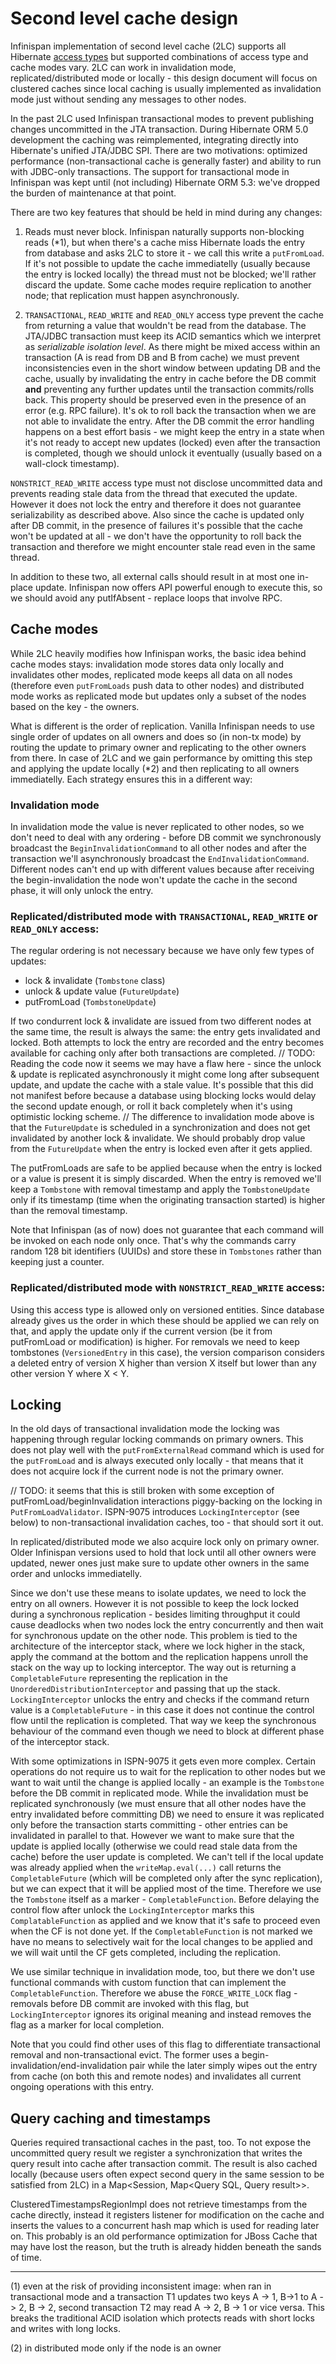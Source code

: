 # Second level cache design

Infinispan implementation of second level cache (2LC) supports all Hibernate [access types](https://github.com/hibernate/hibernate-orm/blob/master/hibernate-core/src/main/java/org/hibernate/cache/spi/access/AccessType.java) but supported combinations of access type and cache modes vary. 2LC can work in invalidation mode, replicated/distributed mode or locally - this design document will focus on clustered caches since local caching is usually implemented as invalidation mode just without sending any messages to other nodes.

In the past 2LC used Infinispan transactional modes to prevent publishing changes uncommitted in the JTA transaction. During Hibernate ORM 5.0 development the caching was reimplemented, integrating directly into Hibernate's unified JTA/JDBC SPI. There are two motivations: optimized performance (non-transactional cache is generally faster) and ability to run with JDBC-only transactions. The support for transactional mode in Infinispan was kept until (not including) Hibernate ORM 5.3: we've dropped the burden of maintenance at that point.

There are two key features that should be held in mind during any changes:

1) Reads must never block. Infinispan naturally supports non-blocking reads (*1), but when there's a cache miss Hibernate loads the entry from database and asks 2LC to store it - we call this write a `putFromLoad`. If it's not possible to update the cache immediatelly (usually because the entry is locked locally) the thread must not be blocked; we'll rather discard the update. Some cache modes require replication to another node; that replication must happen asynchronously.

2) `TRANSACTIONAL`, `READ_WRITE` and `READ_ONLY` access type prevent the cache from returning a value that wouldn't be read from the database. The JTA/JDBC transaction must keep its ACID semantics which we interpret as *serializable isolation level*. As there might be mixed access within an transaction (A is read from DB and B from cache) we must prevent inconsistencies even in the short window between updating DB and the cache, usually by invalidating the entry in cache before the DB commit **and** preventing any further updates until the transaction commits/rolls back.
This property should be preserved even in the presence of an error (e.g. RPC failure). It's ok to roll back the transaction when we are not able to invalidate the entry. After the DB commit the error handling happens on a best effort basis - we might keep the entry in a state when it's not ready to accept new updates (locked) even after the transaction is completed, though we should unlock it eventually (usually based on a wall-clock timestamp).

`NONSTRICT_READ_WRITE` access type must not disclose uncommitted data and prevents reading stale data from the thread that executed the update. However it does not lock the entry and therefore it does not guarantee serializability as described above. Also since the cache is updated only after DB commit, in the presence of failures it's possible that the cache won't be updated at all - we don't have the opportunity to roll back the transaction and therefore we might encounter stale read even in the same thread.

In addition to these two, all external calls should result in at most one in-place update. Infinispan now offers API powerful enough to execute this, so we should avoid any putIfAbsent - replace loops that involve RPC.

## Cache modes

While 2LC heavily modifies how Infinispan works, the basic idea behind cache modes stays: invalidation mode stores data only locally and invalidates other modes, replicated mode keeps all data on all nodes (therefore even `putFromLoads` push data to other nodes) and distributed mode works as replicated mode but updates only a subset of the nodes based on the key - the owners.

What is different is the order of replication. Vanilla Infinispan needs to use single order of updates on all owners and does so (in non-tx mode) by routing the update to primary owner and replicating to the other owners from there. In case of 2LC and we gain performance by omitting this step and applying the update locally (*2) and then replicating to all owners immediatelly. Each strategy ensures this in a different way:

### Invalidation mode

In invalidation mode the value is never replicated to other nodes, so we don't need to deal with any ordering - before DB commit we synchronously broadcast the `BeginInvalidationCommand` to all other nodes and after the transaction we'll asynchronously broadcast the `EndInvalidationCommand`. Different nodes can't end up with different values because after receiving the begin-invalidation the node won't update the cache in the second phase, it will only unlock the entry.

### Replicated/distributed mode with `TRANSACTIONAL`, `READ_WRITE` or `READ_ONLY` access:

The regular ordering is not necessary because we have only few types of updates:

* lock & invalidate (`Tombstone` class)
* unlock & update value (`FutureUpdate`)
* putFromLoad (`TombstoneUpdate`)

If two condurrent lock & invalidate are issued from two different nodes at the same time, the result is always the same: the entry gets invalidated and locked. Both attempts to lock the entry are recorded and the entry becomes available for caching only after both transactions are completed.
// TODO: Reading the code now it seems we may have a flaw here - since the unlock & update is replicated asynchronously it might come long after subsequent update, and update the cache with a stale value. It's possible that this did not manifest before because a database using blocking locks would delay the second update enough, or roll it back completely when it's using optimistic locking scheme.
// The difference to invalidation mode above is that the `FutureUpdate` is scheduled in a synchronization and does not get invalidated by another lock & invalidate. We should probably drop value from the `FutureUpdate` when the entry is locked even after it gets applied.

The putFromLoads are safe to be applied because when the entry is locked or a value is present it is simply discarded. When the entry is removed we'll keep a `Tombstone` with removal timestamp and apply the `TombstoneUpdate` only if its timestamp (time when the originating transaction started) is higher than the removal timestamp.

Note that Infinispan (as of now) does not guarantee that each command will be invoked on each node only once. That's why the commands carry random 128 bit identifiers (UUIDs) and store these in `Tombstones` rather than keeping just a counter.

### Replicated/distributed mode with `NONSTRICT_READ_WRITE` access:

Using this access type is allowed only on versioned entities. Since database already gives us the order in which these should be applied we can rely on that, and apply the update only if the current version (be it from putFromLoad or modification) is higher. For removals we need to keep tombstones (`VersionedEntry` in this case), the version comparison considers a deleted entry of version X higher than version X itself but lower than any other version Y where X < Y.

## Locking

In the old days of transactional invalidation mode the locking was happening through regular locking commands on primary owners. This does not play well with the `putFromExternalRead` command which is used for the `putFromLoad` and is always executed only locally - that means that it does not acquire lock if the current node is not the primary owner.

// TODO: it seems that this is still broken with some exception of putFromLoad/beginInvalidation interactions piggy-backing on the locking in `PutFromLoadValidator`. ISPN-9075 introduces `LockingInterceptor` (see below) to non-transactional invalidation caches, too - that should sort it out.

In replicated/distributed mode we also acquire lock only on primary owner. Older Infinispan versions used to hold that lock until all other owners were updated, newer ones just make sure to update other owners in the same order and unlocks immediatelly.

Since we don't use these means to isolate updates, we need to lock the entry on all owners. However it is not possible to keep the lock locked during a synchronous replication - besides limiting throughput it could cause deadlocks when two nodes lock the entry concurrently and then wait for synchronous update on the other node.
This problem is tied to the architecture of the interceptor stack, where we lock higher in the stack, apply the command at the bottom and the replication happens unroll the stack on the way up to locking interceptor. The way out is returning a `CompletableFuture` representing the replication in the `UnorderedDistributionInterceptor` and passing that up the stack. `LockingInterceptor` unlocks the entry and checks if the command return value is a `CompletableFuture` - in this case it does not continue the control flow until the replication is completed. That way we keep the synchronous behaviour of the command even though we need to block at different phase of the interceptor stack.

With some optimizations in ISPN-9075 it gets even more complex. Certain operations do not require us to wait for the replication to other nodes but we want to wait until the change is applied locally - an example is the `Tombstone` before the DB commit in replicated mode. While the invalidation must be replicated synchronously (we must ensure that all other nodes have the entry invalidated before committing DB) we need to ensure it was replicated only before the transaction starts committing - other entries can be invalidated in parallel to that.
However we want to make sure that the update is applied locally (otherwise we could read stale data from the cache) before the user update is completed. We can't tell if the local update was already applied when the `writeMap.eval(...)` call returns the `CompletableFuture` (which will be completed only after the sync replication), but we can expect that it will be applied most of the time. Therefore we use the `Tombstone` itself as a marker - `CompletableFunction`. Before delaying the control flow after unlock the `LockingInterceptor` marks this `ComplatableFunction` as applied and we know that it's safe to proceed even when the CF is not done yet. If the `CompletableFunction` is not marked we have no means to selectively wait for the local changes to be applied and we will wait until the CF gets completed, including the replication.

We use similar technique in invalidation mode, too, but there we don't use functional commands with custom function that can implement the `CompletableFunction`. Therefore we abuse the `FORCE_WRITE_LOCK` flag - removals before DB commit are invoked with this flag, but `LockingInterceptor` ignores its original meaning and instead removes the flag as a marker for local completion.

Note that you could find other uses of this flag to differentiate transactional removal and non-transactional evict. The former uses a begin-invalidation/end-invalidation pair while the later simply wipes out the entry from cache (on both this and remote nodes) and invalidates all current ongoing operations with this entry.

## Query caching and timestamps

Queries required transactional caches in the past, too. To not expose the uncommitted query result we register a synchronization that writes the query result into cache after transaction commit. The result is also cached locally (because users often expect second query in the same session to be satisfied from 2LC) in a Map<Session, Map<Query SQL, Query result>>.

ClusteredTimestampsRegionImpl does not retrieve timestamps from the cache directly, instead it registers listener for modification on the cache and inserts the values to a concurrent hash map which is used for reading later on. This probably is an old performance optimization for JBoss Cache that may have lost the reason, but the truth is already hidden beneath the sands of time.

---

(1) even at the risk of providing inconsistent image: when ran in transactional mode and a transaction T1 updates two keys A -> 1, B->1 to A -> 2, B -> 2, second transaction T2 may read A -> 2, B -> 1 or vice versa. This breaks the traditional ACID isolation which protects reads with short locks and writes with long locks.

(2) in distributed mode only if the node is an owner

